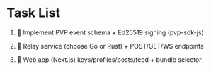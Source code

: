 # Task List

1. 🔄 Implement PVP event schema + Ed25519 signing (pvp-sdk-js)

2. 🔄 Relay service (choose Go or Rust) + POST/GET/WS endpoints

3. 🔄 Web app (Next.js) keys/profiles/posts/feed + bundle selector


